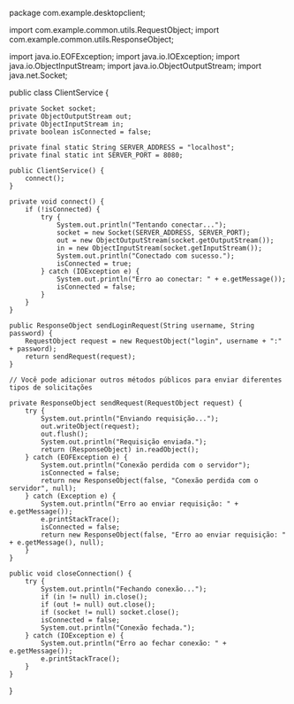 package com.example.desktopclient;

import com.example.common.utils.RequestObject;
import com.example.common.utils.ResponseObject;

import java.io.EOFException;
import java.io.IOException;
import java.io.ObjectInputStream;
import java.io.ObjectOutputStream;
import java.net.Socket;

public class ClientService {

    private Socket socket;
    private ObjectOutputStream out;
    private ObjectInputStream in;
    private boolean isConnected = false;

    private final static String SERVER_ADDRESS = "localhost";
    private final static int SERVER_PORT = 8080;

    public ClientService() {
        connect();
    }

    private void connect() {
        if (!isConnected) {
            try {
                System.out.println("Tentando conectar...");
                socket = new Socket(SERVER_ADDRESS, SERVER_PORT);
                out = new ObjectOutputStream(socket.getOutputStream());
                in = new ObjectInputStream(socket.getInputStream());
                System.out.println("Conectado com sucesso.");
                isConnected = true;
            } catch (IOException e) {
                System.out.println("Erro ao conectar: " + e.getMessage());
                isConnected = false;
            }
        }
    }

    public ResponseObject sendLoginRequest(String username, String password) {
        RequestObject request = new RequestObject("login", username + ":" + password);
        return sendRequest(request);
    }

    // Você pode adicionar outros métodos públicos para enviar diferentes tipos de solicitações

    private ResponseObject sendRequest(RequestObject request) {
        try {
            System.out.println("Enviando requisição...");
            out.writeObject(request);
            out.flush();
            System.out.println("Requisição enviada.");
            return (ResponseObject) in.readObject();
        } catch (EOFException e) {
            System.out.println("Conexão perdida com o servidor");
            isConnected = false;
            return new ResponseObject(false, "Conexão perdida com o servidor", null);
        } catch (Exception e) {
            System.out.println("Erro ao enviar requisição: " + e.getMessage());
            e.printStackTrace();
            isConnected = false;
            return new ResponseObject(false, "Erro ao enviar requisição: " + e.getMessage(), null);
        }
    }

    public void closeConnection() {
        try {
            System.out.println("Fechando conexão...");
            if (in != null) in.close();
            if (out != null) out.close();
            if (socket != null) socket.close();
            isConnected = false;
            System.out.println("Conexão fechada.");
        } catch (IOException e) {
            System.out.println("Erro ao fechar conexão: " + e.getMessage());
            e.printStackTrace();
        }
    }
}
